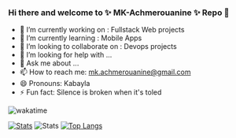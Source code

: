 ### Hi there and welcome to ✨ MK-Achmerouanine ✨ Repo 👋


- 🔭 I’m currently working on : Fullstack Web projects
- 🌱 I’m currently learning : Mobile Apps
- 👯 I’m looking to collaborate on : Devops projects
- 🤔 I’m looking for help with ...
- 💬 Ask me about ...
- 📫 How to reach me: mk.achmerouanine@gmail.com
- 😄 Pronouns: Kabayla
- ⚡ Fun fact: Silence is broken when it's toled

![wakatime](https://wakatime.com/badge/user/bc6df760-aa56-4ed5-9a95-86b156b2f4cb.svg)

<!--START_SECTION:waka--><!--END_SECTION:waka-->
[![Stats](https://github-readme-stats.vercel.app/api/wakatime?username=Kabayla)](https://github.com/MK-Achmerouanine)
![Stats](https://github-readme-stats.vercel.app/api?username=MK-Achmerouanine&theme=gotham&show_icons=true)
[![Top Langs](https://github-readme-stats.vercel.app/api/top-langs/?username=MK-Achmerouanine&layout=pie)](https://github.com/MK-Achmerouanine)

